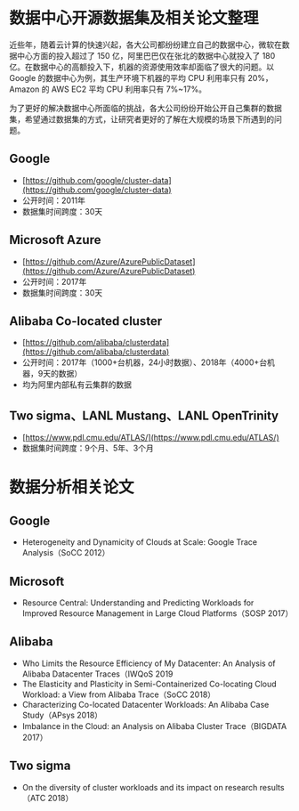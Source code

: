 # 数据中心开源数据集及相关论文整理
近些年，随着云计算的快速兴起，各大公司都纷纷建立自己的数据中心，微软在数据中心方面的投入超过了 150 亿，阿里巴巴仅在张北的数据中心就投入了 180 亿。在数据中心的高额投入下，机器的资源使用效率却面临了很大的问题。以 Google 的数据中心为例，其生产环境下机器的平均 CPU 利用率只有 20%，Amazon 的 AWS EC2 平均 CPU 利用率只有 7%~17%。

为了更好的解决数据中心所面临的挑战，各大公司纷纷开始公开自己集群的数据集，希望通过数据集的方式，让研究者更好的了解在大规模的场景下所遇到的问题。
## Google
- [https://github.com/google/cluster-data](https://github.com/google/cluster-data)
- 公开时间：2011年
- 数据集时间跨度：30天
## Microsoft Azure
- [https://github.com/Azure/AzurePublicDataset](https://github.com/Azure/AzurePublicDataset)
- 公开时间：2017年
- 数据集时间跨度：30天
## Alibaba Co-located cluster
- [https://github.com/alibaba/clusterdata](https://github.com/alibaba/clusterdata)
- 公开时间：2017年（1000+台机器，24小时数据）、2018年（4000+台机器，9天的数据）
- 均为阿里内部私有云集群的数据
## Two sigma、LANL Mustang、LANL OpenTrinity
- [https://www.pdl.cmu.edu/ATLAS/](https://www.pdl.cmu.edu/ATLAS/)
- 数据集时间跨度：9个月、5年、3个月
# 数据分析相关论文
## Google
- Heterogeneity and Dynamicity of Clouds at Scale: Google Trace Analysis（SoCC 2012）
## Microsoft
- Resource Central: Understanding and Predicting Workloads for Improved Resource Management in Large Cloud Platforms（SOSP 2017）
## Alibaba
- Who Limits the Resource Efficiency of My Datacenter: An Analysis of Alibaba Datacenter Traces（IWQoS 2019
- The Elasticity and Plasticity in Semi-Containerized Co-locating Cloud Workload: a View from Alibaba Trace（SoCC 2018）
- Characterizing Co-located Datacenter Workloads: An Alibaba Case Study（APsys 2018）
- Imbalance in the Cloud: an Analysis on Alibaba Cluster Trace（BIGDATA 2017）
## Two sigma
- On the diversity of cluster workloads and its impact on research results（ATC 2018）
